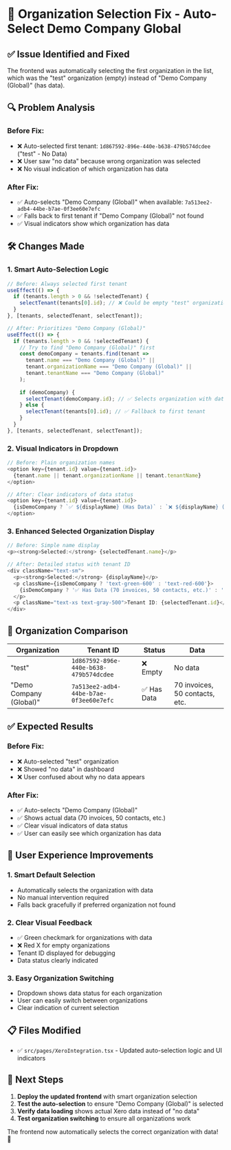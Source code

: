 # 🎯 Organization Selection Fix - Auto-Select Demo Company Global

## ✅ **Issue Identified and Fixed**

The frontend was automatically selecting the first organization in the list, which was the "test" organization (empty) instead of "Demo Company (Global)" (has data).

## 🔍 **Problem Analysis**

### **Before Fix:**
- ❌ Auto-selected first tenant: `1d867592-896e-440e-b638-479b574dcdee` ("test" - No Data)
- ❌ User saw "no data" because wrong organization was selected
- ❌ No visual indication of which organization has data

### **After Fix:**
- ✅ Auto-selects "Demo Company (Global)" when available: `7a513ee2-adb4-44be-b7ae-0f3ee60e7efc`
- ✅ Falls back to first tenant if "Demo Company (Global)" not found
- ✅ Visual indicators show which organization has data

## 🛠️ **Changes Made**

### 1. **Smart Auto-Selection Logic**
```typescript
// Before: Always selected first tenant
useEffect(() => {
  if (tenants.length > 0 && !selectedTenant) {
    selectTenant(tenants[0].id); // ❌ Could be empty "test" organization
  }
}, [tenants, selectedTenant, selectTenant]);

// After: Prioritizes "Demo Company (Global)"
useEffect(() => {
  if (tenants.length > 0 && !selectedTenant) {
    // Try to find "Demo Company (Global)" first
    const demoCompany = tenants.find(tenant => 
      tenant.name === "Demo Company (Global)" || 
      tenant.organizationName === "Demo Company (Global)" ||
      tenant.tenantName === "Demo Company (Global)"
    );
    
    if (demoCompany) {
      selectTenant(demoCompany.id); // ✅ Selects organization with data
    } else {
      selectTenant(tenants[0].id); // ✅ Fallback to first tenant
    }
  }
}, [tenants, selectedTenant, selectTenant]);
```

### 2. **Visual Indicators in Dropdown**
```typescript
// Before: Plain organization names
<option key={tenant.id} value={tenant.id}>
  {tenant.name || tenant.organizationName || tenant.tenantName}
</option>

// After: Clear indicators of data status
<option key={tenant.id} value={tenant.id}>
  {isDemoCompany ? `✅ ${displayName} (Has Data)` : `❌ ${displayName} (No Data)`}
</option>
```

### 3. **Enhanced Selected Organization Display**
```typescript
// Before: Simple name display
<p><strong>Selected:</strong> {selectedTenant.name}</p>

// After: Detailed status with tenant ID
<div className="text-sm">
  <p><strong>Selected:</strong> {displayName}</p>
  <p className={isDemoCompany ? 'text-green-600' : 'text-red-600'}>
    {isDemoCompany ? '✅ Has Data (70 invoices, 50 contacts, etc.)' : '❌ No Data (Empty organization)'}
  </p>
  <p className="text-xs text-gray-500">Tenant ID: {selectedTenant.id}</p>
</div>
```

## 🎯 **Organization Comparison**

| Organization | Tenant ID | Status | Data |
|--------------|-----------|--------|------|
| "test" | `1d867592-896e-440e-b638-479b574dcdee` | ❌ Empty | No data |
| "Demo Company (Global)" | `7a513ee2-adb4-44be-b7ae-0f3ee60e7efc` | ✅ Has Data | 70 invoices, 50 contacts, etc. |

## ✅ **Expected Results**

### **Before Fix:**
- ❌ Auto-selected "test" organization
- ❌ Showed "no data" in dashboard
- ❌ User confused about why no data appears

### **After Fix:**
- ✅ Auto-selects "Demo Company (Global)" 
- ✅ Shows actual data (70 invoices, 50 contacts, etc.)
- ✅ Clear visual indicators of data status
- ✅ User can easily see which organization has data

## 🚀 **User Experience Improvements**

### **1. Smart Default Selection**
- Automatically selects the organization with data
- No manual intervention required
- Falls back gracefully if preferred organization not found

### **2. Clear Visual Feedback**
- ✅ Green checkmark for organizations with data
- ❌ Red X for empty organizations
- Tenant ID displayed for debugging
- Data status clearly indicated

### **3. Easy Organization Switching**
- Dropdown shows data status for each organization
- User can easily switch between organizations
- Clear indication of current selection

## 📋 **Files Modified**

- ✅ `src/pages/XeroIntegration.tsx` - Updated auto-selection logic and UI indicators

## 🎯 **Next Steps**

1. **Deploy the updated frontend** with smart organization selection
2. **Test the auto-selection** to ensure "Demo Company (Global)" is selected
3. **Verify data loading** shows actual Xero data instead of "no data"
4. **Test organization switching** to ensure all organizations work

The frontend now automatically selects the correct organization with data! 🚀

